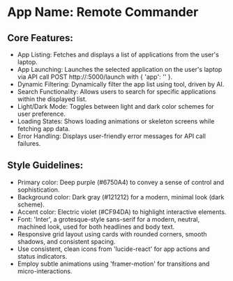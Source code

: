 # **App Name**: Remote Commander

## Core Features:

- App Listing: Fetches and displays a list of applications from the user's laptop.
- App Launching: Launches the selected application on the user's laptop via API call POST http://<laptop-ip>:5000/launch with { 'app': '<name>' }.
- Dynamic Filtering: Dynamically filter the app list using tool, driven by AI.
- Search Functionality: Allows users to search for specific applications within the displayed list.
- Light/Dark Mode: Toggles between light and dark color schemes for user preference.
- Loading States: Shows loading animations or skeleton screens while fetching app data.
- Error Handling: Displays user-friendly error messages for API call failures.

## Style Guidelines:

- Primary color: Deep purple (#6750A4) to convey a sense of control and sophistication.
- Background color: Dark gray (#121212) for a modern, minimal look (dark scheme).
- Accent color: Electric violet (#CF94DA) to highlight interactive elements.
- Font: 'Inter', a grotesque-style sans-serif for a modern, neutral, machined look, used for both headlines and body text.
- Responsive grid layout using cards with rounded corners, smooth shadows, and consistent spacing.
- Use consistent, clean icons from 'lucide-react' for app actions and status indicators.
- Employ subtle animations using 'framer-motion' for transitions and micro-interactions.
